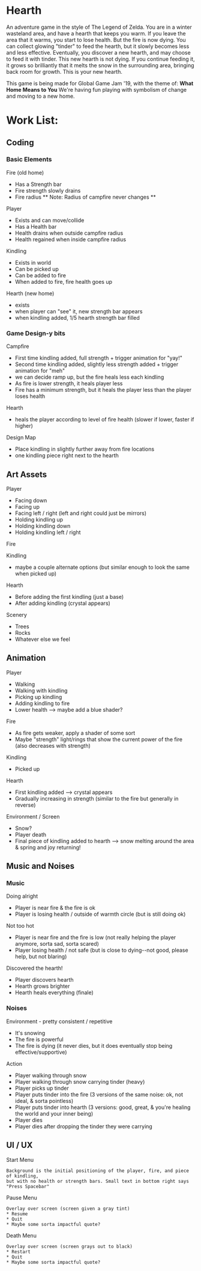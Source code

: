 # Hearth
An adventure game in the style of The Legend of Zelda. You are in a winter wasteland area, and have a hearth that keeps you warm. If you leave the area that it warms, you start to lose health. But the fire is now dying. You can collect glowing "tinder" to feed the hearth, but it slowly becomes less and less effective. Eventually, you discover a new hearth, and may choose to feed it with tinder. This new hearth is not dying. If you continue feeding it, it grows so brilliantly that it melts the snow in the surrounding area, bringing back room for growth. This is your new hearth.

This game is being made for Global Game Jam '19, with the theme of: **What Home Means to You**
We're having fun playing with symbolism of change and moving to a new home.

# Work List:

## Coding

### Basic Elements
Fire (old home)
* Has a Strength bar
* Fire strength slowly drains
* Fire radius ** Note: Radius of campfire never changes **

Player
* Exists and can move/collide
* Has a Health bar
* Health drains when outside campfire radius
* Health regained when inside campfire radius

Kindling
* Exists in world
* Can be picked up
* Can be added to fire
* When added to fire, fire health goes up

Hearth (new home)
* exists
* when player can "see" it, new strength bar appears
* when kindling added, 1/5 hearth strength bar filled


### Game Design-y bits
Campfire
* First time kindling added, full strength + trigger animation for "yay!"
* Second time kindling added, slightly less strength added + trigger animation for "meh"
* we can decide ramp up, but the fire heals less each kindling
* As fire is lower strength, it heals player less
* Fire has a minimum strength, but it heals the player less than the player loses health

Hearth
* heals the player according to level of fire health (slower if lower, faster if higher)

Design Map
* Place kindling in slightly further away from fire locations
* one kindling piece right next to the hearth

## Art Assets
Player
* Facing down
* Facing up
* Facing left / right (left and right could just be mirrors)
* Holding kindling up
* Holding kindling down
* Holding kindling left / right

Fire

Kindling
* maybe a couple alternate options (but similar enough to look the same when picked up)

Hearth
* Before adding the first kindling (just a base)
* After adding kindling (crystal appears)

Scenery
* Trees
* Rocks
* Whatever else we feel

## Animation
Player
* Walking
* Walking with kindling
* Picking up kindling
* Adding kindling to fire
* Lower health --> maybe add a blue shader?

Fire
* As fire gets weaker, apply a shader of some sort
* Maybe "strength" light/rings that show the current power of the fire (also decreases with strength)

Kindling
* Picked up

Hearth
* First kindling added --> crystal appears
* Gradually increasing in strength (similar to the fire but generally in reverse)

Environment / Screen
* Snow?
* Player death
* Final piece of kindling added to hearth --> snow melting around the area & spring and joy returning!

## Music and Noises
### Music
Doing alright
* Player is near fire & the fire is ok
* Player is losing health / outside of warmth circle (but is still doing ok)

Not too hot
* Player is near fire and the fire is low (not really helping the player anymore, sorta sad, sorta scared)
* Player losing health / not safe (but is close to dying--not good, please help, but not blaring)

Discovered the hearth!
* Player discovers hearth
* Hearth grows brighter
* Hearth heals everything (finale)

### Noises
Environment - pretty consistent / repetitive
* It's snowing
* The fire is powerful
* The fire is dying (it never dies, but it does eventually stop being effective/supportive)

Action
* Player walking through snow
* Player walking through snow carrying tinder (heavy)
* Player picks up tinder
* Player puts tinder into the fire (3 versions of the same noise: ok, not ideal, & sorta pointless)
* Player puts tinder into hearth (3 versions: good, great, & you're healing the world and your inner being)
* Player dies
* Player dies after dropping the tinder they were carrying

## UI / UX
Start Menu
```
Background is the initial positioning of the player, fire, and piece of kindling, 
but with no health or strength bars. Small text in bottom right says "Press Spacebar"
```

Pause Menu
```
Overlay over screen (screen given a gray tint)
* Resume
* Quit
* Maybe some sorta impactful quote?
```

Death Menu
```
Overlay over screen (screen grays out to black)
* Restart
* Quit
* Maybe some sorta impactful quote?
```
